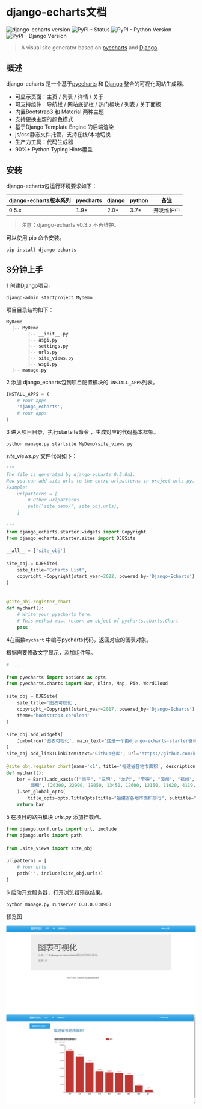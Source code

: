 # django-echarts文档

![django-echarts version](https://img.shields.io/pypi/v/django-echarts.svg) ![PyPI - Status](https://img.shields.io/pypi/status/django-echarts.svg) ![PyPI - Python Version](https://img.shields.io/pypi/pyversions/django-echarts.svg) ![PyPI - Django Version](https://img.shields.io/pypi/djversions/django-echarts.svg)


> A visual site generator based on [pyecharts](https://github.com/pyecharts/pyecharts) and [Django](https://www.djangoproject.com). 

## 概述

django-echarts 是一个基于[pyecharts](https://github.com/pyecharts/pyecharts) 和 [Django](https://www.djangoproject.com) 整合的可视化网站生成器。

- 可显示页面：主页 / 列表 / 详情 / 关于
- 可支持组件：导航栏 / 网站底部栏 / 热门板块 / 列表 / 关于面板 
- 内置Bootstrap3 和 Material 两种主题
- 支持更换主题的颜色模式
- 基于Django Template Engine 的后端渲染
- js/css静态文件托管，支持在线/本地切换
- 生产力工具：代码生成器
- 90%+ Python Typing Hints覆盖

## 安装

django-echarts包运行环境要求如下：

| django-echarts版本系列 | pyecharts | django | python | 备注 |
| ------ | ------ | ------ | ----- | ----- |
| 0.5.x | 1.9+ | 2.0+ | 3.7+ | 开发维护中 |

> 注意：django-echarts v0.3.x 不再维护。

可以使用 pip 命令安装。

```shell
pip install django-echarts
```

## 3分钟上手

1 创建Django项目。

```shell
django-admin startproject MyDemo
```

项目目录结构如下：

```text
MyDemo
  |-- MyDemo
        |-- __init__.py
        |-- asgi.py
        |-- settings.py
        |-- urls.py
        |-- site_views.py
        |-- wsgi.py
  |-- manage.py
```

2 添加 django_echarts包到项目配置模块的 `INSTALL_APPS`列表。

```python
INSTALL_APPS = (
    # Your apps
    'django_echarts',
    # Your apps
)
```

3 进入项目目录，执行startsite命令 ，生成对应的代码基本框架。

````text
python manage.py startsite MyDemo\site_views.py
````

*site_views.py* 文件代码如下： 

```python
"""
The file is generated by django-echarts 0.5.0a1.
Now you can add site urls to the entry urlpatterns in project urls.py.
Example:
    urlpatterns = [
        # Other urlpatterns
        path('site_demo/', site_obj.urls),
    ]

"""
from django_echarts.starter.widgets import Copyright
from django_echarts.starter.sites import DJESite

__all__ = ['site_obj']

site_obj = DJESite(
    site_title='Echarts List',
    copyright_=Copyright(start_year=2022, powered_by='Django-Echarts')
)


@site_obj.register_chart
def mychart():
    # Write your pyecharts here.
    # This method must return an object of pycharts.charts.Chart
    pass


```

4在函数`mychart` 中编写pycharts代码，返回对应的图表对象。

根据需要修改文字显示，添加组件等。

```python
# ...

from pyecharts import options as opts
from pyecharts.charts import Bar, Kline, Map, Pie, WordCloud

site_obj = DJESite(
    site_title='图表可视化',
    copyright_=Copyright(start_year=2017, powered_by='Django-Echarts'),
    theme='bootstrap3.cerulean'
)

site_obj.add_widgets(
    Jumbotron('图表可视化', main_text='这是一个由django-echarts-starter驱动的可视化网站。', small_text='版本1.0'),
)
site_obj.add_link(LinkItem(text='Github仓库', url='https://github.com/kinegratii/django-echarts', new_page=True))

@site_obj.register_chart(name='c1', title='福建省各地市面积', description='福建省各地市面积排行', catalog='福建统计')
def mychart():
    bar = Bar().add_xaxis(["南平", "三明", "龙岩", "宁德", "漳州", "福州", "泉州", "莆田", "厦门"]).add_yaxis(
        '面积', [26300, 22900, 19050, 13450, 12600, 12150, 11020, 4119, 1576]
    ).set_global_opts(
        title_opts=opts.TitleOpts(title="福建省各地市面积排行", subtitle="单位：平方公里"))
    return bar
```

5 在项目的路由模块 *urls.py* 添加挂载点。


```python
from django.conf.urls import url, include
from django.urls import path

from .site_views import site_obj

urlpatterns = [
    # Your urls
    path('', include(site_obj.urls))
]
```

6 启动开发服务器，打开浏览器预览结果。

```text
python manage.py runserver 0.0.0.0:8900
```




预览图

![first_chart_demo](images/quickstart-0.png)

